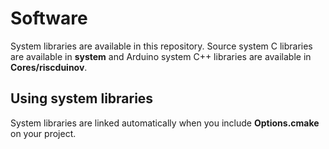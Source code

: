 # Software

System libraries are available in this repository. Source system C libraries are available in **system** and Arduino system C++ libraries are available in **Cores/riscduinov**.
## Using system libraries
System libraries are linked automatically when you include **Options.cmake** on your project.